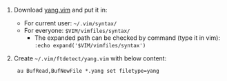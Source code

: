 1. Download [yang.vim](http://www.yang-central.org/twiki/pub/Main/YangTools/yang.vim) and put it in:
    - For current user: `~/.vim/syntax/`
    - For everyone: `$VIM/vimfiles/syntax/`
        - The expanded path can be checked by command (type it in vim): `:echo expand('$VIM/vimfiles/syntax')`


2. Create `~/.vim/ftdetect/yang.vim` with below content:

        au BufRead,BufNewFile *.yang set filetype=yang

